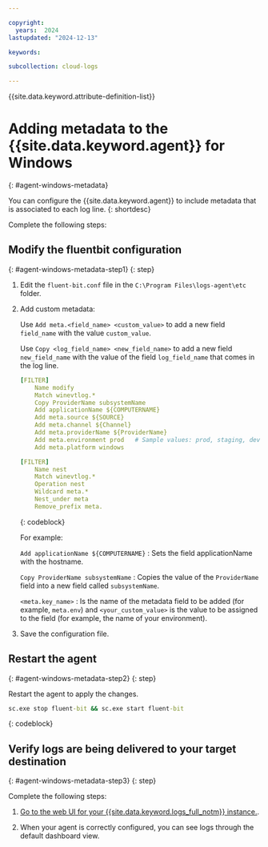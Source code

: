 ```yaml
---

copyright:
  years:  2024
lastupdated: "2024-12-13"

keywords:

subcollection: cloud-logs

---
```


{{site.data.keyword.attribute-definition-list}}


# Adding metadata to the {{site.data.keyword.agent}} for Windows
{: #agent-windows-metadata}

You can configure the {{site.data.keyword.agent}} to include metadata that is associated to each log line.
{: shortdesc}

Complete the following steps:


## Modify the fluentbit configuration
{: #agent-windows-metadata-step1}
{: step}

1. Edit the `fluent-bit.conf` file in the `C:\Program Files\logs-agent\etc` folder.

2. Add custom metadata:

    Use `Add meta.<field_name> <custom_value>` to add a new field `field_name` with the value `custom_value`.

    Use `Copy <log_field_name> <new_field_name>` to add a new field `new_field_name` with the value of the field `log_field_name` that comes in the log line.

    ```yaml
    [FILTER]
        Name modify
        Match winevtlog.*
        Copy ProviderName subsystemName
        Add applicationName ${COMPUTERNAME}
        Add meta.source ${SOURCE}
        Add meta.channel ${Channel}
        Add meta.providerName ${ProviderName}
        Add meta.environment prod   # Sample values: prod, staging, dev, qa
        Add meta.platform windows

    [FILTER]
        Name nest
        Match winevtlog.*
        Operation nest
        Wildcard meta.*
        Nest_under meta
        Remove_prefix meta.
    ```
    {: codeblock}

    For example:

    `Add applicationName ${COMPUTERNAME}`
    :   Sets the field applicationName with the hostname.

    `Copy ProviderName subsystemName`
    :   Copies the value of the `ProviderName` field into a new field called `subsystemName`.

    `<meta.key_name>`
    :   Is the name of the metadata field to be added (for example, `meta.env`) and `<your_custom_value>` is the value to be assigned to the field (for example, the name of your environment).

3. Save the configuration file.



## Restart the agent
{: #agent-windows-metadata-step2}
{: step}

Restart the agent to apply the changes.

```bat
sc.exe stop fluent-bit && sc.exe start fluent-bit
```
{: codeblock}


## Verify logs are being delivered to your target destination
{: #agent-windows-metadata-step3}
{: step}


Complete the following steps:

1. [Go to the web UI for your {{site.data.keyword.logs_full_notm}} instance.](/docs/cloud-logs?topic=cloud-logs-instance-launch).

2. When your agent is correctly configured, you can see logs through the default dashboard view.
